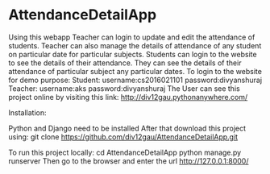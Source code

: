 # AttendanceDetailApp
Using this webapp Teacher can login to update and edit the attendance of students.
Teacher can also manage the details of attendance of any student on particular date for particular subjects.
Students can login to the website to see the details of their attendance.
They can see the details of their attendance of particular subject any particular dates.
To login to the website for demo purpose:
Student: username:cs2016021101
         password:divyanshuraj
Teacher: username:aks
         password:divyanshuraj
The User can see this project online by visiting this link:
http://div12gau.pythonanywhere.com/
 
Installation:

Python and Django need to be installed
After that download this project using:
git clone https://github.com/div12gau/AttendanceDetailApp.git

To run this project locally:
cd AttendanceDetailApp
python manage.py runserver
Then go to the browser and enter the url http://127.0.0.1:8000/


